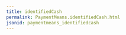 ```yaml
---
title: identifiedCash
permalink: PaymentMeans.identifiedCash.html
jsonid: paymentmeans_identifiedcash
---
```


